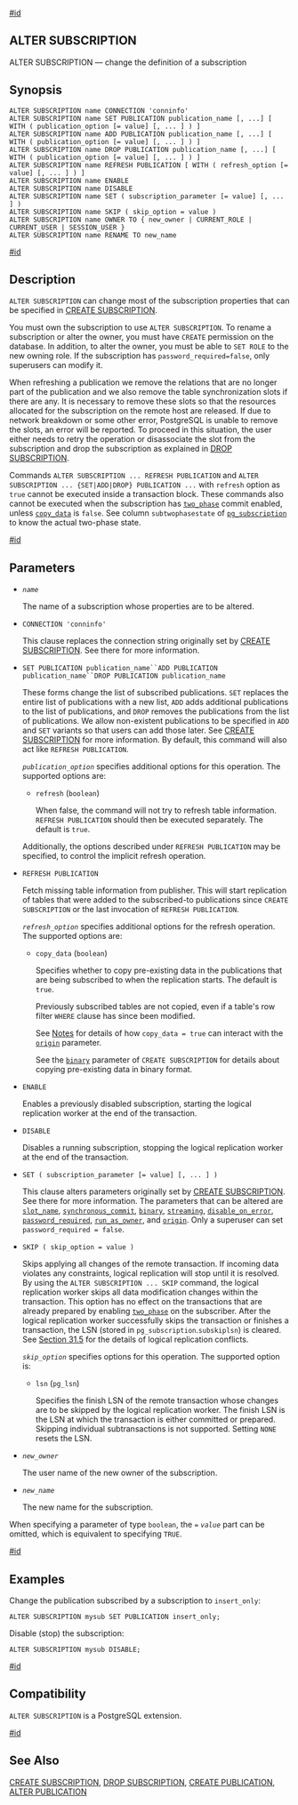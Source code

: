 [#id](#SQL-ALTERSUBSCRIPTION)

## ALTER SUBSCRIPTION

ALTER SUBSCRIPTION — change the definition of a subscription

## Synopsis

```
ALTER SUBSCRIPTION name CONNECTION 'conninfo'
ALTER SUBSCRIPTION name SET PUBLICATION publication_name [, ...] [ WITH ( publication_option [= value] [, ... ] ) ]
ALTER SUBSCRIPTION name ADD PUBLICATION publication_name [, ...] [ WITH ( publication_option [= value] [, ... ] ) ]
ALTER SUBSCRIPTION name DROP PUBLICATION publication_name [, ...] [ WITH ( publication_option [= value] [, ... ] ) ]
ALTER SUBSCRIPTION name REFRESH PUBLICATION [ WITH ( refresh_option [= value] [, ... ] ) ]
ALTER SUBSCRIPTION name ENABLE
ALTER SUBSCRIPTION name DISABLE
ALTER SUBSCRIPTION name SET ( subscription_parameter [= value] [, ... ] )
ALTER SUBSCRIPTION name SKIP ( skip_option = value )
ALTER SUBSCRIPTION name OWNER TO { new_owner | CURRENT_ROLE | CURRENT_USER | SESSION_USER }
ALTER SUBSCRIPTION name RENAME TO new_name
```

[#id](#id-1.9.3.33.5)

## Description

`ALTER SUBSCRIPTION` can change most of the subscription properties that can be specified in [CREATE SUBSCRIPTION](sql-createsubscription).

You must own the subscription to use `ALTER SUBSCRIPTION`. To rename a subscription or alter the owner, you must have `CREATE` permission on the database. In addition, to alter the owner, you must be able to `SET ROLE` to the new owning role. If the subscription has `password_required=false`, only superusers can modify it.

When refreshing a publication we remove the relations that are no longer part of the publication and we also remove the table synchronization slots if there are any. It is necessary to remove these slots so that the resources allocated for the subscription on the remote host are released. If due to network breakdown or some other error, PostgreSQL is unable to remove the slots, an error will be reported. To proceed in this situation, the user either needs to retry the operation or disassociate the slot from the subscription and drop the subscription as explained in [DROP SUBSCRIPTION](sql-dropsubscription).

Commands `ALTER SUBSCRIPTION ... REFRESH PUBLICATION` and `ALTER SUBSCRIPTION ... {SET|ADD|DROP} PUBLICATION ...` with `refresh` option as `true` cannot be executed inside a transaction block. These commands also cannot be executed when the subscription has [`two_phase`](sql-createsubscription#SQL-CREATESUBSCRIPTION-WITH-TWO-PHASE) commit enabled, unless [`copy_data`](sql-createsubscription#SQL-CREATESUBSCRIPTION-WITH-COPY-DATA) is `false`. See column `subtwophasestate` of [`pg_subscription`](catalog-pg-subscription) to know the actual two-phase state.

[#id](#id-1.9.3.33.6)

## Parameters

- _`name`_

  The name of a subscription whose properties are to be altered.

- `CONNECTION 'conninfo'`

  This clause replaces the connection string originally set by [CREATE SUBSCRIPTION](sql-createsubscription). See there for more information.

- `SET PUBLICATION publication_name``ADD PUBLICATION publication_name``DROP PUBLICATION publication_name`

  These forms change the list of subscribed publications. `SET` replaces the entire list of publications with a new list, `ADD` adds additional publications to the list of publications, and `DROP` removes the publications from the list of publications. We allow non-existent publications to be specified in `ADD` and `SET` variants so that users can add those later. See [CREATE SUBSCRIPTION](sql-createsubscription) for more information. By default, this command will also act like `REFRESH PUBLICATION`.

  _`publication_option`_ specifies additional options for this operation. The supported options are:

  - `refresh` (`boolean`)

    When false, the command will not try to refresh table information. `REFRESH PUBLICATION` should then be executed separately. The default is `true`.

  Additionally, the options described under `REFRESH PUBLICATION` may be specified, to control the implicit refresh operation.

- `REFRESH PUBLICATION`

  Fetch missing table information from publisher. This will start replication of tables that were added to the subscribed-to publications since `CREATE SUBSCRIPTION` or the last invocation of `REFRESH PUBLICATION`.

  _`refresh_option`_ specifies additional options for the refresh operation. The supported options are:

  - `copy_data` (`boolean`)

    Specifies whether to copy pre-existing data in the publications that are being subscribed to when the replication starts. The default is `true`.

    Previously subscribed tables are not copied, even if a table's row filter `WHERE` clause has since been modified.

    See [Notes](sql-createsubscription#SQL-CREATESUBSCRIPTION-NOTES) for details of how `copy_data = true` can interact with the [`origin`](sql-createsubscription#SQL-CREATESUBSCRIPTION-WITH-ORIGIN) parameter.

    See the [`binary`](sql-createsubscription#SQL-CREATESUBSCRIPTION-WITH-BINARY) parameter of `CREATE SUBSCRIPTION` for details about copying pre-existing data in binary format.

- `ENABLE`

  Enables a previously disabled subscription, starting the logical replication worker at the end of the transaction.

- `DISABLE`

  Disables a running subscription, stopping the logical replication worker at the end of the transaction.

- `SET ( subscription_parameter [= value] [, ... ] )`

  This clause alters parameters originally set by [CREATE SUBSCRIPTION](sql-createsubscription). See there for more information. The parameters that can be altered are [`slot_name`](sql-createsubscription#SQL-CREATESUBSCRIPTION-WITH-SLOT-NAME), [`synchronous_commit`](sql-createsubscription#SQL-CREATESUBSCRIPTION-WITH-SYNCHRONOUS-COMMIT), [`binary`](sql-createsubscription#SQL-CREATESUBSCRIPTION-WITH-BINARY), [`streaming`](sql-createsubscription#SQL-CREATESUBSCRIPTION-WITH-STREAMING), [`disable_on_error`](sql-createsubscription#SQL-CREATESUBSCRIPTION-WITH-DISABLE-ON-ERROR), [`password_required`](sql-createsubscription#SQL-CREATESUBSCRIPTION-WITH-PASSWORD-REQUIRED), [`run_as_owner`](sql-createsubscription#SQL-CREATESUBSCRIPTION-WITH-RUN-AS-OWNER), and [`origin`](sql-createsubscription#SQL-CREATESUBSCRIPTION-WITH-ORIGIN). Only a superuser can set `password_required = false`.

- `SKIP ( skip_option = value )`

  Skips applying all changes of the remote transaction. If incoming data violates any constraints, logical replication will stop until it is resolved. By using the `ALTER SUBSCRIPTION ... SKIP` command, the logical replication worker skips all data modification changes within the transaction. This option has no effect on the transactions that are already prepared by enabling [`two_phase`](sql-createsubscription#SQL-CREATESUBSCRIPTION-WITH-TWO-PHASE) on the subscriber. After the logical replication worker successfully skips the transaction or finishes a transaction, the LSN (stored in `pg_subscription`.`subskiplsn`) is cleared. See [Section 31.5](logical-replication-conflicts) for the details of logical replication conflicts.

  _`skip_option`_ specifies options for this operation. The supported option is:

  - `lsn` (`pg_lsn`)

    Specifies the finish LSN of the remote transaction whose changes are to be skipped by the logical replication worker. The finish LSN is the LSN at which the transaction is either committed or prepared. Skipping individual subtransactions is not supported. Setting `NONE` resets the LSN.

- _`new_owner`_

  The user name of the new owner of the subscription.

- _`new_name`_

  The new name for the subscription.

When specifying a parameter of type `boolean`, the `=` _`value`_ part can be omitted, which is equivalent to specifying `TRUE`.

[#id](#id-1.9.3.33.7)

## Examples

Change the publication subscribed by a subscription to `insert_only`:

```
ALTER SUBSCRIPTION mysub SET PUBLICATION insert_only;
```

Disable (stop) the subscription:

```
ALTER SUBSCRIPTION mysub DISABLE;
```

[#id](#id-1.9.3.33.8)

## Compatibility

`ALTER SUBSCRIPTION` is a PostgreSQL extension.

[#id](#id-1.9.3.33.9)

## See Also

[CREATE SUBSCRIPTION](sql-createsubscription), [DROP SUBSCRIPTION](sql-dropsubscription), [CREATE PUBLICATION](sql-createpublication), [ALTER PUBLICATION](sql-alterpublication)
